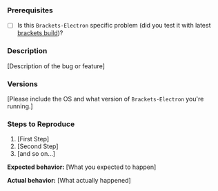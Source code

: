 ### Prerequisites

* [ ] Is this `Brackets-Electron` specific problem (did you test it with latest [brackets build](http://brackets.io/))?

### Description

[Description of the bug or feature]

### Versions

[Please include the OS and what version of `Brackets-Electron` you're running.]

### Steps to Reproduce

1. [First Step]
2. [Second Step]
3. [and so on...]

**Expected behavior:** [What you expected to happen]

**Actual behavior:** [What actually happened]
